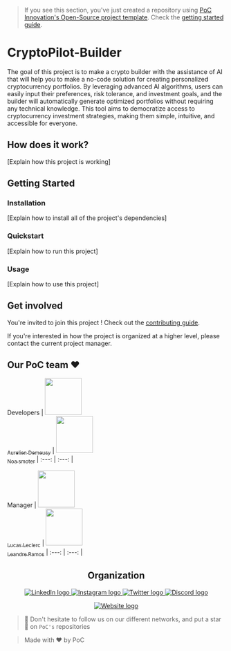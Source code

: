 > If you see this section, you've just created a repository using [PoC Innovation's Open-Source project template](https://github.com/PoCInnovation/open-source-project-template). Check the [getting started guide](./.github/getting-started.md).

# CryptoPilot-Builder

The goal of this project is to make a crypto builder with the assistance of AI that will help you to make a no-code solution for creating personalized cryptocurrency portfolios. By leveraging advanced AI algorithms, users can easily input their preferences, risk tolerance, and investment goals, and the builder will automatically generate optimized portfolios without requiring any technical knowledge. This tool aims to democratize access to cryptocurrency investment strategies, making them simple, intuitive, and accessible for everyone.

## How does it work?

[Explain how this project is working]

## Getting Started

### Installation

[Explain how to install all of the project's dependencies]

### Quickstart

[Explain how to run this project]

### Usage

[Explain how to use this project]

## Get involved

You're invited to join this project ! Check out the [contributing guide](./CONTRIBUTING.md).

If you're interested in how the project is organized at a higher level, please contact the current project manager.

## Our PoC team ❤️


 Developers
 | [<img src="https://github.com/AurelienDEMEUSY.png?size=85" width=85><br><sub>Aurelien Demeusy</sub>](https://github.com/AurelienDEMEUSY) | [<img src="https://github.com/Nerzouille.png?size=85" width=85><br><sub>Noa smoter</sub>](https://github.com/Nerzouille)
 | :---: | :---: |

Manager
 | [<img src="https://github.com/Intermarch3.png?size=85" width=85><br><sub>Lucas Leclerc</sub>](https://github.com/Intermarch3) | [<img src="https://github.com/ramosleandre.png?size=85" width=85><br><sub>Leandre Ramos</sub>](https://github.com/ramosleandre)
 | :---: | :---: |

<h2 align=center>
Organization
</h2>

<p align='center'>
    <a href="https://www.linkedin.com/company/pocinnovation/mycompany/">
        <img src="https://img.shields.io/badge/LinkedIn-0077B5?style=for-the-badge&logo=linkedin&logoColor=white" alt="LinkedIn logo">
    </a>
    <a href="https://www.instagram.com/pocinnovation/">
        <img src="https://img.shields.io/badge/Instagram-E4405F?style=for-the-badge&logo=instagram&logoColor=white" alt="Instagram logo"
>
    </a>
    <a href="https://twitter.com/PoCInnovation">
        <img src="https://img.shields.io/badge/Twitter-1DA1F2?style=for-the-badge&logo=twitter&logoColor=white" alt="Twitter logo">
    </a>
    <a href="https://discord.com/invite/Yqq2ADGDS7">
        <img src="https://img.shields.io/badge/Discord-7289DA?style=for-the-badge&logo=discord&logoColor=white" alt="Discord logo">
    </a>
</p>
<p align=center>
    <a href="https://www.poc-innovation.fr/">
        <img src="https://img.shields.io/badge/WebSite-1a2b6d?style=for-the-badge&logo=GitHub Sponsors&logoColor=white" alt="Website logo">
    </a>
</p>

> 🚀 Don't hesitate to follow us on our different networks, and put a star 🌟 on `PoC's` repositories

> Made with ❤️ by PoC
